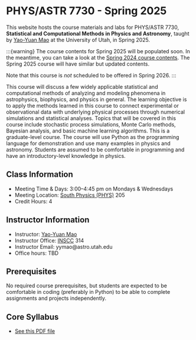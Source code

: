 # PHYS/ASTR 7730 - Spring 2025

This website hosts the course materials and labs for PHYS/ASTR 7730,
**Statistical and Computational Methods in Physics and Astronomy**, taught by
[Yao-Yuan Mao](https://yymao.github.io/) at the University of Utah, in Spring 2025.

:::{warning}
The course contents for Spring 2025 will be populated soon.
In the meantime, you can take a look at the <a href="spring2024/">Spring 2024 course contents</a>.
The Spring 2025 course will have similar but updated contents.

Note that this course is *not* scheduled to be offered in Spring 2026.
:::

This course will discuss a few widely applicable statistical and computational methods of analyzing and
modeling phenomena in astrophysics, biophysics, and physics in general. The learning objective is to apply
the methods learned in this course to connect experimental or observational data with underlying physical
processes through numerical simulations and statistical analyses.
Topics that will be covered in this course include stochastic process simulations, Monte Carlo methods,
Bayesian analysis, and basic machine learning algorithms. This is a graduate-level course. The course
will use Python as the programming language for demonstration and use many examples in physics and astronomy.
Students are assumed to be comfortable in programming and have an introductory-level knowledge in physics.

## Class Information

- Meeting Time & Days: 3:00–4:45 pm on Mondays & Wednesdays
- Meeting Location: [South Physics (PHYS)](https://map.utah.edu/?code=PHYS) 205
- Credit Hours: 4

## Instructor Information

- Instructor: [Yao-Yuan Mao](https://yymao.github.io/)
- Instructor Office: [INSCC](https://map.utah.edu/?code=INSCC) 314
- Instructor Email: yymao<span>@</span>astro<span>.</span>utah<span>.</span>edu
- Office hours: TBD

## Prerequisites

No required course prerequisites, but students are expected to be comfortable in coding (preferably in Python)
to be able to complete assignments and projects independently.

## Core Syllabus

- [See this PDF file](https://class-tools.app.utah.edu/syllabus/1254/14992/PHYS-ASTR-7730-Spring-2025.pdf)
